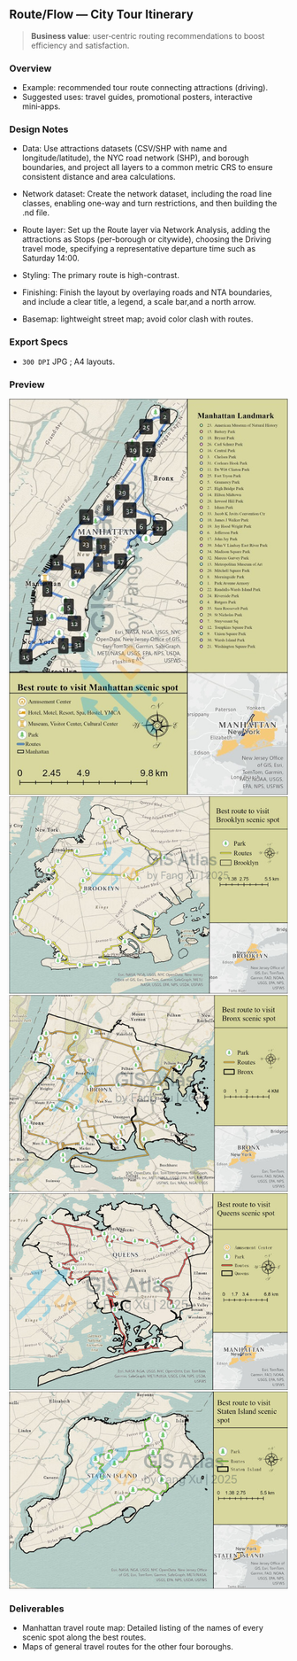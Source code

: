 ## Route/Flow — City Tour Itinerary

> **Business value**: user‑centric routing recommendations to boost efficiency and satisfaction.

### Overview

- Example: recommended tour route connecting attractions (driving).
- Suggested uses: travel guides, promotional posters, interactive mini‑apps.

### Design Notes

- Data: Use attractions datasets (CSV/SHP with name and longitude/latitude), the NYC road network (SHP), and borough boundaries, and project all layers to a common metric CRS to ensure consistent distance and area calculations.

- Network dataset: Create the network dataset, including the road line classes, enabling one-way and turn restrictions, and then building the .nd file.

- Route layer: Set up the Route layer via Network Analysis, adding the attractions as Stops (per-borough or citywide), choosing the Driving travel mode, specifying a representative departure time such as Saturday 14:00.

- Styling: The primary route is high-contrast.

- Finishing: Finish the layout by overlaying roads and NTA boundaries, and include a clear title, a legend, a scale bar,and a north arrow.

- Basemap: lightweight street map; avoid color clash with routes.

### Export Specs
- `300 DPI` JPG ; A4 layouts.

### Preview
![Manhattan](RouteMap-Manhattan-v2-min.jpg)
![Brooklyn](RouteMap-Brooklyn-min.jpg)
![Bronx](RouteMap-Bronx-min.jpg)
![Queens](RouteMap-Queens-mark-min.jpg)
![StatenIsland](RouteMap-StatenIsland-min.jpg)


### Deliverables

- Manhattan travel route map: Detailed listing of the names of every scenic spot along the best routes.
- Maps of general travel routes for the other four boroughs.